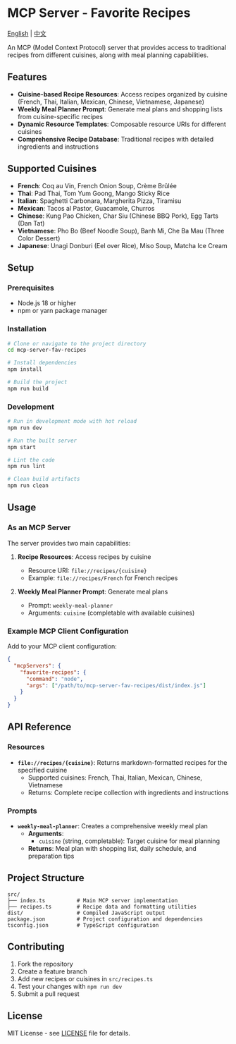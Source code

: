 # MCP Server - Favorite Recipes

[English](README.md) | [中文](README_CN.md)

An MCP (Model Context Protocol) server that provides access to traditional recipes from different cuisines, along with meal planning capabilities.

## Features

- **Cuisine-based Recipe Resources**: Access recipes organized by cuisine (French, Thai, Italian, Mexican, Chinese, Vietnamese, Japanese)
- **Weekly Meal Planner Prompt**: Generate meal plans and shopping lists from cuisine-specific recipes
- **Dynamic Resource Templates**: Composable resource URIs for different cuisines
- **Comprehensive Recipe Database**: Traditional recipes with detailed ingredients and instructions

## Supported Cuisines

- **French**: Coq au Vin, French Onion Soup, Crème Brûlée
- **Thai**: Pad Thai, Tom Yum Goong, Mango Sticky Rice
- **Italian**: Spaghetti Carbonara, Margherita Pizza, Tiramisu
- **Mexican**: Tacos al Pastor, Guacamole, Churros
- **Chinese**: Kung Pao Chicken, Char Siu (Chinese BBQ Pork), Egg Tarts (Dan Tat)
- **Vietnamese**: Pho Bo (Beef Noodle Soup), Banh Mi, Che Ba Mau (Three Color Dessert)
- **Japanese**: Unagi Donburi (Eel over Rice), Miso Soup, Matcha Ice Cream

## Setup

### Prerequisites

- Node.js 18 or higher
- npm or yarn package manager

### Installation

```sh
# Clone or navigate to the project directory
cd mcp-server-fav-recipes

# Install dependencies
npm install

# Build the project
npm run build
```

### Development

```sh
# Run in development mode with hot reload
npm run dev

# Run the built server
npm start

# Lint the code
npm run lint

# Clean build artifacts
npm run clean
```

## Usage

### As an MCP Server

The server provides two main capabilities:

1. **Recipe Resources**: Access recipes by cuisine
   - Resource URI: `file://recipes/{cuisine}`
   - Example: `file://recipes/French` for French recipes

2. **Weekly Meal Planner Prompt**: Generate meal plans
   - Prompt: `weekly-meal-planner`
   - Arguments: `cuisine` (completable with available cuisines)

### Example MCP Client Configuration

Add to your MCP client configuration:

```json
{
  "mcpServers": {
    "favorite-recipes": {
      "command": "node",
      "args": ["/path/to/mcp-server-fav-recipes/dist/index.js"]
    }
  }
}
```

## API Reference

### Resources

- **`file://recipes/{cuisine}`**: Returns markdown-formatted recipes for the specified cuisine
  - Supported cuisines: French, Thai, Italian, Mexican, Chinese, Vietnamese
  - Returns: Complete recipe collection with ingredients and instructions

### Prompts

- **`weekly-meal-planner`**: Creates a comprehensive weekly meal plan
  - **Arguments**:
    - `cuisine` (string, completable): Target cuisine for meal planning
  - **Returns**: Meal plan with shopping list, daily schedule, and preparation tips

## Project Structure

```
src/
├── index.ts          # Main MCP server implementation
├── recipes.ts        # Recipe data and formatting utilities
dist/                 # Compiled JavaScript output
package.json          # Project configuration and dependencies
tsconfig.json         # TypeScript configuration
```

## Contributing

1. Fork the repository
2. Create a feature branch
3. Add new recipes or cuisines in `src/recipes.ts`
4. Test your changes with `npm run dev`
5. Submit a pull request

## License

MIT License - see [LICENSE](LICENSE) file for details.

